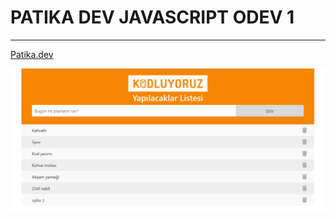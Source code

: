 # PATIKA DEV JAVASCRIPT ODEV 1

---

[Patika.dev](https://app.patika.dev/jaruz)

 ![Proje Görseli](https://github.com/mirhatfidan/kodluyoruzilkrepo/blob/main/Javascript/To-do-list/todolist.png)